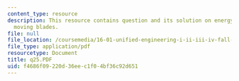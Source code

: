 ```yaml
---
content_type: resource
description: This resource contains question and its solution on energy exchange with
  moving blades.
file: null
file_location: /coursemedia/16-01-unified-engineering-i-ii-iii-iv-fall-2005-spring-2006/f4686f09220d36eec1f04bf36c92d651_q25.PDF
file_type: application/pdf
resourcetype: Document
title: q25.PDF
uid: f4686f09-220d-36ee-c1f0-4bf36c92d651
---
```

